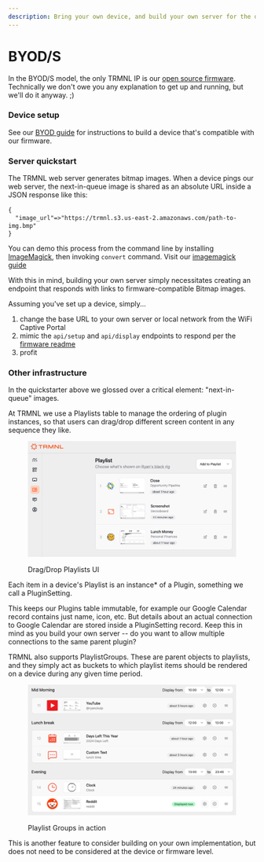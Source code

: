 ```yaml
---
description: Bring your own device, and build your own server for the device to ping.
---
```


# BYOD/S

In the BYOD/S model, the only TRMNL IP is our [open source firmware](https://github.com/usetrmnl/firmware). Technically we don't owe you any explanation to get up and running, but we'll do it anyway. ;)

### Device setup

See our [BYOD guide](byod.md) for instructions to build a device that's compatible with our firmware.

### Server quickstart

The TRMNL web server generates bitmap images. When a device pings our web server, the next-in-queue image is shared as an absolute URL inside a JSON response like this:

```
{
  "image_url"=>"https://trmnl.s3.us-east-2.amazonaws.com/path-to-img.bmp"
}
```

You can demo this process from the command line by installing [ImageMagick](https://en.wikipedia.org/wiki/ImageMagick), then invoking `convert` command. Visit our [imagemagick guide](imagemagick-guide.md)

With this in mind, building your own server simply necessitates creating an endpoint that responds with links to firmware-compatible Bitmap images.

Assuming you've set up a device, simply...

1. change the base URL to your own server or local network from the WiFi Captive Portal
2. mimic the `api/setup` and `api/display` endpoints to respond per the [firmware readme](https://github.com/usetrmnl/firmware)
3. profit

### Other infrastructure

In the quickstarter above we glossed over a critical element: "next-in-queue" images.

At TRMNL we use a Playlists table to manage the ordering of plugin instances, so that users can drag/drop different screen content in any sequence they like.

<figure><img src="../.gitbook/assets/trmnl-playlist-drag-drop.png" alt=""><figcaption><p>Drag/Drop Playlists UI</p></figcaption></figure>

Each item in a device's Playlist is an instance\* of a Plugin, something we call a PluginSetting.

This keeps our Plugins table immutable, for example our Google Calendar record contains just name, icon, etc. But details about an actual connection to Google Calendar are stored inside a PluginSetting record. Keep this in mind as you build your own server -- do you want to allow multiple connections to the same parent plugin?

TRMNL also supports PlaylistGroups. These are parent objects to playlists, and they simply act as buckets to which playlist items should be rendered on a device during any given time period.

<figure><img src="../.gitbook/assets/trmnl-playlist-group-example.png" alt=""><figcaption><p>Playlist Groups in action</p></figcaption></figure>

This is another feature to consider building on your own implementation, but does not need to be considered at the device or firmware level.
